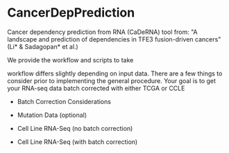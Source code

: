 # CancerDepPrediction

Cancer dependency prediction from RNA (CaDeRNA) tool from: "A landscape and prediction of dependencies in TFE3 fusion-driven cancers" (Li* & Sadagopan* et al.)

We provide the workflow and scripts to take 


workflow differs slightly depending on input data. There are a few things to consider prior to implementing the general procedure. Your goal is to get your RNA-seq data batch corrected with either TCGA or CCLE 

- Batch Correction Considerations

- Mutation Data (optional)

- Cell Line RNA-Seq (no batch correction)

- Cell Line RNA-Seq (with batch correction)
